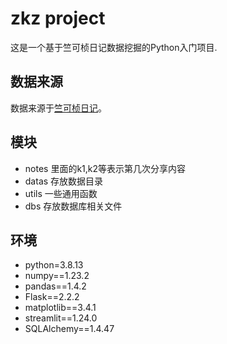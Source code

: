 # zkz project

这是一个基于竺可桢日记数据挖掘的Python入门项目.


## 数据来源

数据来源于[竺可桢日记](http://www.ncku1897.net/diary/)。

## 模块

- notes 里面的k1,k2等表示第几次分享内容
- datas 存放数据目录
- utils 一些通用函数
- dbs 存放数据库相关文件



## 环境

- python=3.8.13
- numpy==1.23.2
- pandas==1.4.2
- Flask==2.2.2
- matplotlib==3.4.1
- streamlit==1.24.0
- SQLAlchemy==1.4.47

